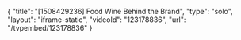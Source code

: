 {
    "title": "[1508429236] Food   Wine  Behind the Brand",
    "type": "solo",
    "layout": "iframe-static",
    "videoId": "123178836",
    "url": "\/tvpembed\/123178836"
}